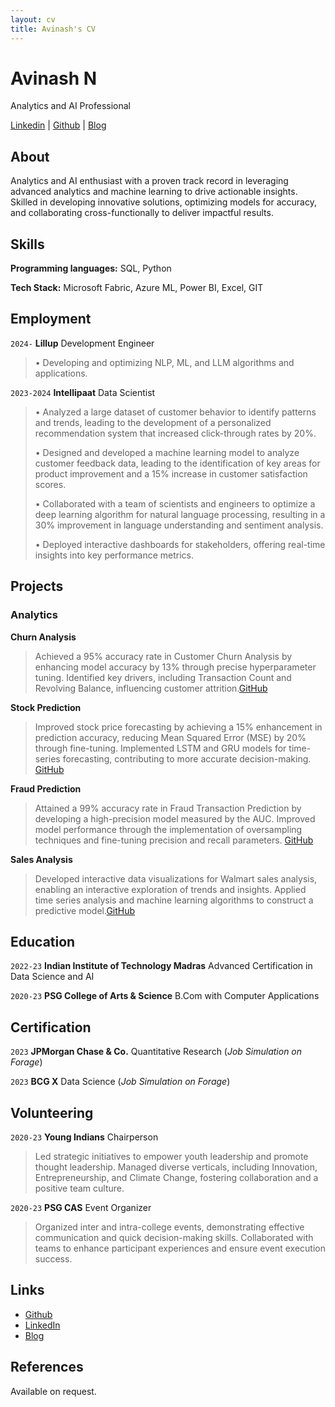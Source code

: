```yaml
---
layout: cv
title: Avinash's CV
---
```

# Avinash N
Analytics and AI Professional

<div id="webaddress">
<i class="fa fa-linkedin"></i> <a href="https://www.linkedin.com/in/avinashndatascientist/">Linkedin</a>
|
<i class="fa fa-github"></i> <a href="https://github.com/avinashndatascientist">Github</a>
|
<i class="fa fa-medium"></i> <a href="https://medium.com/@avinashndatascientist">Blog</a>
</div>


## About

Analytics and AI enthusiast with a proven track record in leveraging advanced analytics and machine learning to drive actionable insights. Skilled in developing innovative solutions, optimizing models for accuracy, and collaborating cross-functionally to deliver impactful results.

## Skills

__Programming languages:__ SQL, Python 

__Tech Stack:__ Microsoft Fabric, Azure ML, Power BI, Excel, GIT

## Employment
`2024-` 
__Lillup__ Development Engineer 
> • Developing and optimizing NLP, ML, and LLM algorithms and applications.

`2023-2024` 
__Intellipaat__ Data Scientist 
> • Analyzed a large dataset of customer behavior to identify patterns and trends, leading to the development of a personalized recommendation system that increased click-through rates by 20%.
> 
> • Designed and developed a machine learning model to analyze customer feedback data, leading to the identification of key areas for product improvement and a 15% increase in customer satisfaction scores.
> 
> • Collaborated with a team of scientists and engineers to optimize a deep learning algorithm for natural language processing, resulting in a 30% improvement in language understanding and sentiment analysis.
> 
> • Deployed interactive dashboards for stakeholders, offering real-time insights into key performance metrics.

## Projects

### Analytics 
__Churn Analysis__
>Achieved a 95% accuracy rate in Customer Churn Analysis by enhancing model accuracy by 13% through precise hyperparameter tuning. Identified key drivers, including Transaction Count and Revolving Balance, influencing customer attrition.[GitHub](https://github.com/avinashndatascientist/Projects/tree/main/Bank%20Customer%20Churn)

__Stock Prediction__
>Improved stock price forecasting by achieving a 15% enhancement in prediction accuracy, reducing Mean Squared Error (MSE) by 20% through fine-tuning. Implemented LSTM and GRU models for time-series forecasting, contributing to more accurate decision-making. [GitHub](https://github.com/avinashndatascientist/Projects/tree/main/Stock%20Price%20Prediction)

__Fraud Prediction__
>Attained a 99% accuracy rate in Fraud Transaction Prediction by developing a high-precision model measured by the AUC. Improved model performance through the implementation of oversampling techniques and fine-tuning precision and recall parameters. [GitHub](https://github.com/avinashndatascientist/Projects/tree/main/Fraud%20Transaction%20Prediction)

__Sales Analysis__
>Developed interactive data visualizations for Walmart sales analysis, enabling an interactive exploration of trends and insights. Applied time series analysis and machine learning algorithms to construct a predictive model.[GitHub](https://github.com/avinashndatascientist/Projects/tree/main/Walmart%20Sales%20Forecast)

## Education

`2022-23`
__Indian Institute of Technology Madras__ Advanced Certification in Data Science and AI

`2020-23`
__PSG College of Arts & Science__ B.Com with Computer Applications 


## Certification

`2023`
__JPMorgan Chase & Co.__ Quantitative Research (_Job Simulation on Forage_)

`2023`
__BCG X__ Data Science (_Job Simulation on Forage_)

## Volunteering
`2020-23`
__Young Indians__ Chairperson  
> Led strategic initiatives to empower youth leadership and promote thought leadership. Managed diverse verticals, including Innovation, Entrepreneurship, and Climate Change, fostering collaboration and a positive team culture.

`2020-23`
__PSG CAS__ Event Organizer  
> Organized inter and intra-college events, demonstrating effective communication and quick decision-making skills. Collaborated with teams to enhance participant experiences and ensure event execution success.


## Links

<!-- fa are fontawesome, ai are academicons -->
* <i class="fa fa-github"></i> <a href="https://github.com/avinashndatascientist">Github</a><br />
* <i class="fa fa-linkedin"></i> <a href="https://www.linkedin.com/in/avinashndatascientist/">LinkedIn</a>
* <i class="fa fa-medium"></i> <a href="https://medium.com/@avinashndatascientist">Blog</a>


## References

Available on request.

<!-- ### Footer

Last updated: May 2013 -->
